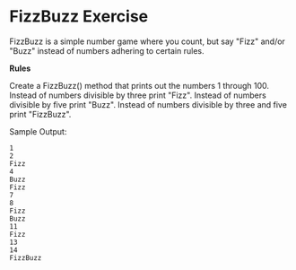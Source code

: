 # FizzBuzz Exercise

FizzBuzz is a simple number game where you count, but say "Fizz" and/or "Buzz" instead of numbers adhering to certain
rules.

__Rules__

Create a FizzBuzz() method that prints out the numbers 1 through 100. Instead of numbers divisible by three print "Fizz".
Instead of numbers divisible by five print "Buzz". Instead of numbers divisible by three and five print "FizzBuzz".


Sample Output:

    1
    2
    Fizz
    4
    Buzz
    Fizz
    7
    8
    Fizz
    Buzz
    11
    Fizz
    13
    14
    FizzBuzz

